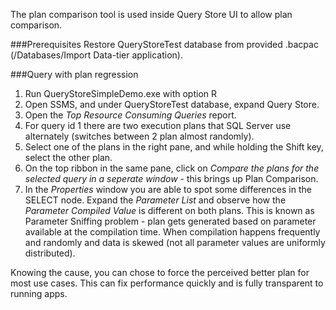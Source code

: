 The plan comparison tool is used inside Query Store UI to allow plan comparison.

###Prerequisites
Restore QueryStoreTest database from provided .bacpac (/Databases/Import Data-tier application).

###Query with plan regression
1. Run QueryStoreSimpleDemo.exe with option R
2. Open SSMS, and under QueryStoreTest database, expand Query Store.
3. Open the *Top Resource Consuming Queries* report.
4. For query id 1 there are two execution plans that SQL Server use alternately (switches between 2 plan almost randomly).
5. Select one of the plans in the right pane, and while holding the Shift key, select the other plan.
6. On the top ribbon in the same pane, click on *Compare the plans for the selected query in a seperate window* - this brings up Plan Comparison.
7. In the *Properties* window you are able to spot some differences in the SELECT node. Expand the *Parameter List* and observe how the *Parameter Compiled Value* is different on both plans.
This is known as Parameter Sniffing problem - plan gets generated based on parameter available at the compilation time.
When compilation happens frequently and randomly and data is skewed (not all parameter values are uniformly distributed).

Knowing the cause, you can chose to force the perceived better plan for most use cases.
This can fix performance quickly and is fully transparent to running apps.
